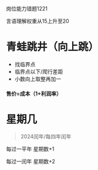 岗位能力错题1221

言语理解权重从15上升至20

# 青蛙跳井（向上跳）

- 找临界点
- 临界点以下/爬行差距
- 小数向上取整再加一

#### 售价=成本（1+利润率）

# 星期几

> 2024闰年/每四年闰年

每过一平年 星期数+1

每过一闰年 星期数+2


